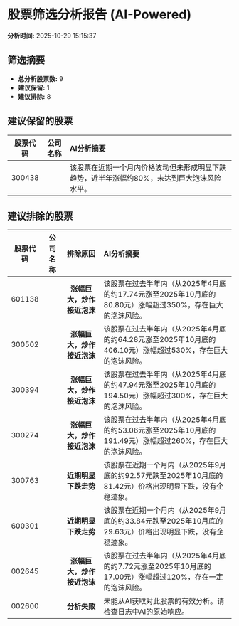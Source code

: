 # 股票筛选分析报告 (AI-Powered)

**分析时间:** 2025-10-29 15:15:37

## 筛选摘要

- **总分析股票数:** 9
- **建议保留:** 1
- **建议排除:** 8

## 建议保留的股票

| 股票代码 | 公司名称 | AI分析摘要 |
|:---:|:---:|:---|
| 300438 |  | 该股票在近期一个月内价格波动但未形成明显下跌趋势，近半年涨幅约80%，未达到巨大泡沫风险水平。 |

## 建议排除的股票

| 股票代码 | 公司名称 | 排除原因 | AI分析摘要 |
|:---:|:---:|:---:|:---|
| 601138 |  | **涨幅巨大，炒作接近泡沫** | 该股票在过去半年内（从2025年4月底的约17.74元涨至2025年10月底的80.80元）涨幅超过350%，存在巨大的泡沫风险。 |
| 300502 |  | **涨幅巨大，炒作接近泡沫** | 该股票在过去半年内（从2025年4月底的约64.28元涨至2025年10月底的406.10元）涨幅超过530%，存在巨大的泡沫风险。 |
| 300394 |  | **涨幅巨大，炒作接近泡沫** | 该股票在过去半年内（从2025年4月底的约47.94元涨至2025年10月底的194.50元）涨幅超过300%，存在巨大的泡沫风险。 |
| 300274 |  | **涨幅巨大，炒作接近泡沫** | 该股票在过去半年内（从2025年4月底的约53.06元涨至2025年10月底的191.49元）涨幅超过260%，存在巨大的泡沫风险。 |
| 300763 |  | **近期明显下跌走势** | 该股票在近期一个月内（从2025年9月底的约92.57元跌至2025年10月底的81.42元）价格出现明显下跌，没有企稳迹象。 |
| 600301 |  | **近期明显下跌走势** | 该股票在近期一个月内（从2025年9月底的约33.84元跌至2025年10月底的29.63元）价格出现明显下跌，没有企稳迹象。 |
| 002645 |  | **涨幅巨大，炒作接近泡沫** | 该股票在过去半年内（从2025年4月底的约7.72元涨至2025年10月底的17.00元）涨幅超过120%，存在一定的泡沫风险。 |
| 002600 |  | **分析失败** | 未能从AI获取对此股票的有效分析。请检查日志中AI的原始响应。 |
